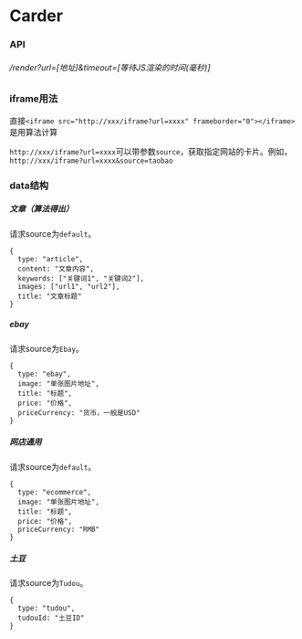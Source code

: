 # Carder
### API

###### /render?url=[地址]&timeout=[等待JS渲染的时间(毫秒)]

### iframe用法

直接`<iframe src="http://xxx/iframe?url=xxxx" frameborder="0"></iframe>`是用算法计算

`http://xxx/iframe?url=xxxx`可以带参数`source`，获取指定网站的卡片。例如，`http://xxx/iframe?url=xxxx&source=taobao`

### data结构

##### 文章（算法得出）

请求source为`default`。

```
{
  type: "article",
  content: "文章内容",
  keywords: ["关键词1", "关键词2"],
  images: ["url1", "url2"],
  title: "文章标题"
}
```

##### ebay

请求source为`Ebay`。

```
{
  type: "ebay",
  image: "单张图片地址",
  title: "标题",
  price: "价格",
  priceCurrency: "货币，一般是USD"
}
```

##### 网店通用

请求source为`default`。

```
{
  type: "ecommerce",
  image: "单张图片地址",
  title: "标题",
  price: "价格",
  priceCurrency: "RMB"
}
```

##### 土豆

请求source为`Tudou`。

```
{
  type: "tudou",
  tudouId: "土豆ID"
}
```
